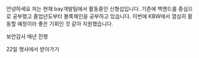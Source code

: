
안녕하세요 저는 현재 bay개발팀에서 활동중인 신형섭입니다.
기존에 백엔드를 중심으로 공부했고 졸업년도부터 블록체인을 공부하고 있습니다.
이번에 KBW에서 열심히 활동할 예정이라 좋은 기회인 것 같아 지원했습니다.

보안감사 매년 진행

22일 행사에서 받아가기
